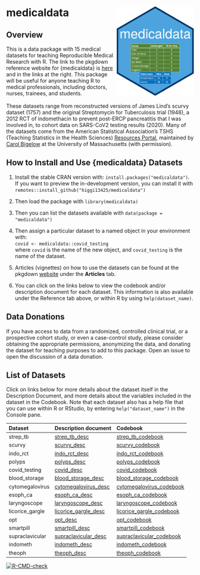 
<!-- README.md is generated from README.Rmd. Please edit that file -->

# medicaldata <img src='man/figures/hex-medicaldata.png' align="right" height="240">

## Overview

This is a data package with 15 medical datasets for teaching
Reproducible Medical Research with R. The link to the pkgdown reference
website for {medicaldata} is
[here](https://higgi13425.github.io/medicaldata/) and in the links at
the right. This package will be useful for anyone teaching R to medical
professionals, including doctors, nurses, trainees, and students. <br>
<br> These datasets range from reconstructed versions of James Lind’s
scurvy dataset (1757) and the original Streptomycin for Tuberculosis
trial (1948), a 2012 RCT of indomethacin to prevent post-ERCP
pancreatitis that I was involved in, to cohort data on SARS-CoV2 testing
results (2020). Many of the datasets come from the American Statistical
Association’s TSHS (Teaching Statistics in the Health Sciences)
[Resources Portal](https://www.causeweb.org/tshs/category/dataset/),
maintained by [Carol
Bigelow](https://www.umass.edu/sphhs/person/carol-bigelow) at the
University of Massachusetts (with permission).

## How to Install and Use {medicaldata} Datasets

1.  Install the stable CRAN version with: `install.packages("medicaldata")`. If you want to preview the in-development version, you can install it with `remotes::install_github("higgi13425/medicaldata")`  

2.  Then load the package with `library(medicaldata)`  

3.  Then you can list the datasets available with
    `data(package = "medicaldata")`

4.  Then assign a particular dataset to a named object in your
    environment with: <br> `covid <- medicaldata::covid_testing` <br>
    where `covid` is the name of the new object, and `covid_testing` is
    the name of the dataset.<br>

5.  Articles (vignettes) on how to use the datasets can be found at the
    pkgdown [website](https://higgi13425.github.io/medicaldata/) under
    the **Articles** tab.

6.  You can click on the links below to view the codebook and/or
    description document for each dataset. This information is also
    available under the Reference tab above, or within R by using
    `help(dataset_name)`. <br>

## Data Donations

If you have access to data from a randomized, controlled clinical trial,
or a prospective cohort study, or even a case-control study, please
consider obtaining the appropriate permissions, anonymizing the data,
and donating the dataset for teaching purposes to add to this package.
Open an issue to open the discussion of a data donation.

## List of Datasets

Click on links below for more details about the dataset itself in the
Description Document, and more details about the variables included in
the dataset in the Codebook. Note that each dataset also has a help file
that you can use within R or RStudio, by entering `help("dataset_name")`
in the Console pane.

| Dataset          | Description document                                                                                                                            | Codebook                                                                                                                                          |
|:-----------------|:------------------------------------------------------------------------------------------------------------------------------------------------|:--------------------------------------------------------------------------------------------------------------------------------------------------|
| strep\_tb        | [strep\_tb\_desc](https://htmlpreview.github.io/?https://github.com/higgi13425/medicaldata/blob/master/man/description_docs/strep_tb_desc.html) | [strep\_tb\_codebook](https://htmlpreview.github.io/?https://github.com/higgi13425/medicaldata/blob/master/man/codebooks/strep_tb_codebook.html)  |
| scurvy           | [scurvy\_desc](https://htmlpreview.github.io/?https://github.com/higgi13425/medicaldata/blob/master/man/description_docs/scurvy_desc.html)      | [scurvy\_codebook](https://htmlpreview.github.io/?https://github.com/higgi13425/medicaldata/blob/master/man/codebooks/scurvy_codebook.html)       |
| indo\_rct        | [indo\_rct\_desc](https://htmlpreview.github.io/?https://github.com/higgi13425/medicaldata/blob/master/man/description_docs/indo_rct_desc.html) | [indo\_rct\_codebook](https://htmlpreview.github.io/?https://github.com/higgi13425/medicaldata/blob/master/man/codebooks/indo_rct_codebook.html)  |
| polyps           | [polyps\_desc](https://htmlpreview.github.io/?https://github.com/higgi13425/medicaldata/blob/master/man/description_docs/polyps_desc.html)      | [polyps\_codebook](https://htmlpreview.github.io/?https://github.com/higgi13425/medicaldata/blob/master/man/codebooks/polyps_codebook.html)       |
| covid\_testing   | [covid\_desc](https://htmlpreview.github.io/?https://github.com/higgi13425/medicaldata/blob/master/man/description_docs/covid_desc.html)        | [covid\_codebook](https://htmlpreview.github.io/?https://github.com/higgi13425/medicaldata/blob/master/man/codebooks/covid_testing_codebook.html) |
| blood\_storage   | [blood\_storage\_desc](https://www.causeweb.org/tshs/datasets/Blood%20Storage%20Dataset%20Introduction.pdf)                                     | [blood\_storage\_codebook](https://www.causeweb.org/tshs/datasets/Blood%20Storage%20Data%20Dictionary.pdf)                                        |
| cytomegalovirus  | [cytomegalovirus\_desc](https://www.causeweb.org/tshs/datasets/Cytomegalovirus%20Dataset%20Introduction.pdf)                                    | [cytomegalovirus\_codebook](https://www.causeweb.org/tshs/datasets/Cytomegalovirus%20Data%20Dictionary.pdf)                                       |
| esoph\_ca        | [esoph\_ca\_desc](https://htmlpreview.github.io/?https://github.com/higgi13425/medicaldata/blob/master/man/description_docs/esoph_ca_desc.html) | [esoph\_ca\_codebook](https://htmlpreview.github.io/?https://github.com/higgi13425/medicaldata/blob/master/man/codebooks/esoph_ca_codebook.html)  |
| laryngoscope     | [laryngoscope\_desc](https://www.causeweb.org/tshs/datasets/Laryngoscope%20Dataset%20Introduction.pdf)                                          | [laryngoscope\_codebook](https://www.causeweb.org/tshs/datasets/Laryngoscope%20Data%20Dictionary.pdf)                                             |
| licorice\_gargle | [licorice\_gargle\_desc](https://www.causeweb.org/tshs/datasets/Licorice%20Gargle%20Dataset%20Introduction.pdf)                                 | [licorice\_gargle\_codebook](https://www.causeweb.org/tshs/datasets/Licorice%20Gargle%20Data%20Dictionary.pdf)                                    |
| opt              | [opt\_desc](https://www.causeweb.org/tshs/datasets/OPT_Dataset_Introduction.pdf)                                                                | [opt\_codebook](https://www.causeweb.org/tshs/datasets/OPT_Data_Dictionary.pdf)                                                                   |
| smartpill        | [smartpill\_desc](https://www.causeweb.org/tshs/datasets/Smart%20Pill%20Dataset%20Introduction.pdf)                                             | [smartpill\_codebook](https://www.causeweb.org/tshs/datasets/Smart%20Pill%20Data%20Dictionary.pdf)                                                |
| supraclavicular  | [supraclavicular\_desc](https://www.causeweb.org/tshs/datasets/Supraclavicular%20Dataset%20Introduction.pdf)                                    | [supraclavicular\_codebook](https://www.causeweb.org/tshs/datasets/Supraclavicular%20Data%20Dictionary.pdf)                                       |
| indometh         | [indometh\_desc](https://htmlpreview.github.io/?https://github.com/higgi13425/medicaldata/blob/master/man/description_docs/indometh_desc.html)  | [indometh\_codebook](https://htmlpreview.github.io/?https://github.com/higgi13425/medicaldata/blob/master/man/codebooks/indometh_codebook.html)   |
| theoph           | [theoph\_desc](https://htmlpreview.github.io/?https://github.com/higgi13425/medicaldata/blob/master/man/description_docs/theoph_desc.html)      | [theoph\_codebook](https://htmlpreview.github.io/?https://github.com/higgi13425/medicaldata/blob/master/man/codebooks/theoph_codebook.html)       |

<!-- badges: start -->

[![R-CMD-check](https://github.com/higgi13425/medicaldata/workflows/R-CMD-check/badge.svg)](https://github.com/higgi13425/medicaldata/actions)
<!-- badges: end -->
